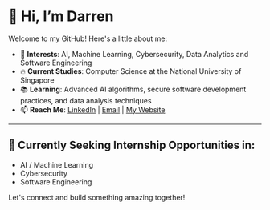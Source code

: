 # 👋 Hi, I’m Darren

Welcome to my GitHub! Here's a little about me:

- 👀 **Interests**: AI, Machine Learning, Cybersecurity, Data Analytics and Software Engineering
- 🔥 **Current Studies**: Computer Science at the National University of Singapore
- 📚 **Learning**: Advanced AI algorithms, secure software development practices, and data analysis techniques
- 📫 **Reach Me**: [LinkedIn](https://www.linkedin.com/in/darrny) | [Email](mailto:darren.lim.off@gmail.com) | [My Website](https://darrny.netlify.app)

---

## 🚀 Currently Seeking Internship Opportunities in:
- AI / Machine Learning
- Cybersecurity
- Software Engineering

Let's connect and build something amazing together! 
